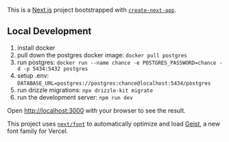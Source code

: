 This is a [Next.js](https://nextjs.org) project bootstrapped with [`create-next-app`](https://nextjs.org/docs/app/api-reference/cli/create-next-app).

## Local Development

1. install docker
2. pull down the postgres docker image: `docker pull postgres`
3. run postgres: `docker run --name chance -e POSTGRES_PASSWORD=chance -d -p 5434:5432 postgres`
4. setup .env: `DATABASE_URL=postgres://postgres:chance@localhost:5434/postgres`
5. run drizzle migrations: `npx drizzle-kit migrate`
6. run the development server: `npm run dev`

Open [http://localhost:3000](http://localhost:3000) with your browser to see the result.

This project uses [`next/font`](https://nextjs.org/docs/app/building-your-application/optimizing/fonts) to automatically optimize and load [Geist](https://vercel.com/font), a new font family for Vercel.
